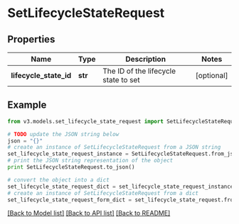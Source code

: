# SetLifecycleStateRequest


## Properties
Name | Type | Description | Notes
------------ | ------------- | ------------- | -------------
**lifecycle_state_id** | **str** | The ID of the lifecycle state to set | [optional] 

## Example

```python
from v3.models.set_lifecycle_state_request import SetLifecycleStateRequest

# TODO update the JSON string below
json = "{}"
# create an instance of SetLifecycleStateRequest from a JSON string
set_lifecycle_state_request_instance = SetLifecycleStateRequest.from_json(json)
# print the JSON string representation of the object
print SetLifecycleStateRequest.to_json()

# convert the object into a dict
set_lifecycle_state_request_dict = set_lifecycle_state_request_instance.to_dict()
# create an instance of SetLifecycleStateRequest from a dict
set_lifecycle_state_request_form_dict = set_lifecycle_state_request.from_dict(set_lifecycle_state_request_dict)
```
[[Back to Model list]](../README.md#documentation-for-models) [[Back to API list]](../README.md#documentation-for-api-endpoints) [[Back to README]](../README.md)


